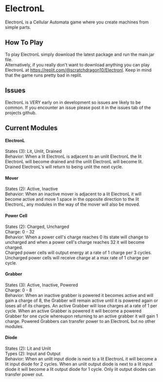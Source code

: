 # ElectronL
ElectronL is a Cellular Automata game where you create machines from simple parts.
## How To Play
To play ElectronL simply download the latest package and run the main.jar file.<br> Alternatively, if you really don't want to download anything you can play ElectronL at https://replit.com/@scratchdragon10/Electronl. Keep in mind that the game runs pretty bad in replit.
## Issues
ElectronL is VERY early on in development so issues are likely to be common. If you encounter an issue please post it in the issues tab of the projects github.
## Current Modules
#### ElectronL
States (3): Lit, Unlit, Drained<br>
Behavior:
When a lit ElectronL is adjacent to an unlit ElectronL the lit ElectronL will become drained and the unlit ElectronL will become lit.
Drained ElectronL's will return to being unlit the next cycle.
#### Mover
States (2): Active, Inactive<br>
Behavior:
When an inactive mover is adjacent to a lit ElectronL it will become active and move 1 space in the opposite direction to the lit ElectronL,
any modules in the way of the mover will also be moved.
#### Power Cell
States (2): Charged, Uncharged<br>
Charge: 0 - 32<br>
Behavior:
When a power cell's charge reaches 0 its state will change to uncharged and when a power cell's charge reaches 32 it will become charged.<br>Charged power cells will output energy at a rate of 1 charge per 3 cycles. Uncharged power cells will receive charge at a max rate of 1 charge per cycle.
#### Grabber
States (3): Active, Inactive, Powered<br>
Charge: 0 - 8<br>
Behavior:
When an inactive grabber is powered it becomes active and will gain a charge of 8, the Grabber will remain active until it is powered again or loses all of its charges. An active Grabber will lose charges at a rate of 1 per cycle. When an active Grabber is powered it will become a powered Grabber for one cycle whereupon returning to an active grabber it will gain 1 charge. Powered Grabbers can transfer power to an ElectronL but no other modules.
#### Diode
States (2): Lit and Unlit<br>
Types (2): Input and Output<br>
Behavior:
When an unlit input diode is next to a lit ElectronL it will become a lit input diode for 2 cycles. When an unlit output diode is next to a lit input diode it will become a lit output diode for 1 cycle. Only lit output diodes can transfer power out.